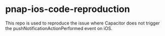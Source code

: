# pnap-ios-code-reproduction
This repo is used to reproduce the issue where Capacitor does not trigger the pushNotificationActionPerformed event on iOS.
